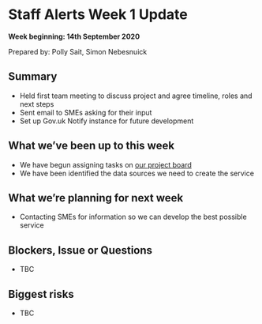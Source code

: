 # Staff Alerts Week 1 Update
**Week beginning: 14th September 2020** 

Prepared by: Polly Sait, Simon Nebesnuick


## Summary

* Held first team meeting to discuss project and agree timeline, roles and next steps
* Sent email to SMEs asking for their input
* Set up Gov.uk Notify instance for future development

## What we’ve been up to​ this week​

* We have begun assigning tasks on [our project board](https://github.com/Staff-Alerts/project/projects/1)
* We have been identified the data sources we need to create the service

## What we’re planning for ​next week

* Contacting SMEs for information so we can develop the best possible service


## Blockers, Issue or Questions

* TBC


## Biggest risks

* TBC
